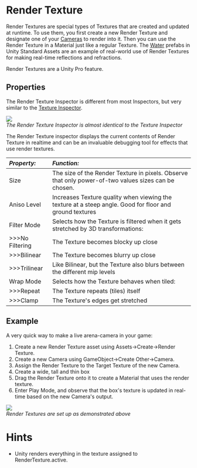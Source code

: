 Render Texture
==============


<span class=keyword>Render Textures</span> are special types of <span class=keyword>Textures</span> that are created and updated at runtime. To use them, you first create a new Render Texture and designate one of your [Cameras](class-Camera.html) to render into it. Then you can use the Render Texture in a <span class=keyword>Material</span> just like a regular Texture. The [Water](HOWTO-Water.html) prefabs in Unity Standard Assets are an example of real-world use of Render Textures for making real-time reflections and refractions.

Render Textures are a Unity Pro feature.


Properties
----------


The Render Texture <span class=keyword>Inspector</span> is different from most Inspectors, but very similar to the [Texture Inspector](class-Texture2D.html).

![](http://docwiki.hq.unity3d.com/uploads/Main/Inspector-RenderTexture.png)  
_The Render Texture Inspector is almost identical to the Texture Inspector_

The Render Texture inspector displays the current contents of Render Texture in realtime and can be an invaluable debugging tool for effects that use render textures.


|**_Property:_** |**_Function:_** |
|:---|:---|
|<span class=component>Size</span> |The size of the Render Texture in pixels. Observe that only power-of-two values sizes can be chosen. |
|<span class=component>Aniso Level</span> |Increases Texture quality when viewing the texture at a steep angle. Good for floor and ground textures |
|<span class=component>Filter Mode</span> |Selects how the Texture is filtered when it gets stretched by 3D transformations: |
|>>><span class=component>No Filtering</span> |The Texture becomes blocky up close |
|>>><span class=component>Bilinear</span> |The Texture becomes blurry up close |
|>>><span class=component>Trilinear</span> |Like Bilinear, but the Texture also blurs between the different mip levels |
|<span class=component>Wrap Mode</span> |Selects how the Texture behaves when tiled: |
|>>><span class=component>Repeat</span> |The Texture repeats (tiles) itself |
|>>><span class=component>Clamp</span> |The Texture's edges get stretched |


Example
-------


A very quick way to make a live arena-camera in your game:
1. Create a new Render Texture asset using <span class=menu>Assets->Create->Render Texture</span>.
1. Create a new Camera using <span class=menu>GameObject->Create Other->Camera</span>.
1. Assign the Render Texture to the <span class=component>Target Texture</span> of the new Camera.
1. Create a wide, tall and thin box
1. Drag the Render Texture onto it to create a Material that uses the render texture.
1. Enter Play Mode, and observe that the box's texture is updated in real-time based on the new Camera's output.

![](http://docwiki.hq.unity3d.com/uploads/Main/RenderTextureLiveCam.png)  
_Render Textures are set up as demonstrated above_

Hints
=====

* Unity renders everything in the texture assigned to RenderTexture.active.
